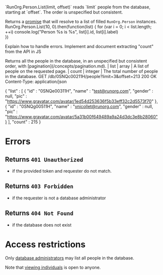 <page title="List all people in the database"
      api="GET /db/{db}/people"
      js="static RunOrg.Person.List" 
      tags="methods:person" />

<doc for="js">
  `RunOrg.Person.List(limit, offset)` reads `limit` people from the 
  database, starting at `offset`. The order is unspecified but 
  consistent. 

  Returns a [promise](/concepts/promise.md) that will resolve to a 
  list of filled `RunOrg.Person` instances. 
</doc>
<example type="js" caption="Example usage">
  RunOrg.Person.List(10, 0).then(function(list) {
    for (var i = 0; i < list.length; ++i) 
      console.log("Person %s is %s", list[i].id, list[i].label)    
  })			 
</example>

<todo> Explain how to handle errors. </todo>
<todo> Implement and document extracting "count" from the API in JS </todo>

<doc for="api">
  Returns all the people in the database, in an unspecified but consistent
  order, with [pagination](/concepts/pagination.md). 
</doc>

<fields caption="response fields" for="api">
  | list  | <person> array | A list of people on the requested page.
  | count | integer        | The total number of people in the database.                          
</fields>

<example type="api" caption="Example request">
  GET /db/0SNQc00211H/people?limit=3&offset=213
</example>
<example type="api" caption="Example response">
  200 OK
  Content-Type: application/json 
    
  { "list" : [ 
    { "id" : "0SNQe00311H",
      "name" : "test@runorg.com",
      "gender" : null,
      "pic" : "https://www.gravatar.com/avatar/1ed54d253636f5b33eff32c2d5573f70" },
    { "id" : "0SNQg00511H",
      "name" : "vnicollet@runorg.com",
      "gender" : null,
      "pic" : "https://www.gravatar.com/avatar/5a31b00f649489a9a24d3dc3e8b28060"} ],
    "count" : 215 }
</example>

<doc>

# Errors

## Returns `401 Unauthorized` 
- if the provided token and requester do not match. 

## Returns `403 Forbidden` 
- if the requester is not a database administrator

## Returns `404 Not Found`
- if the database does not exist

# Access restrictions

Only [database administrators](/groups/admin.md) may list all people
in the database. 

Note that [viewing individuals](/people/get.js) is open to anyone.

</doc>